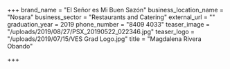 +++
brand_name = "El Señor es Mi Buen Sazón"
business_location_name = "Nosara"
business_sector = "Restaurants and Catering"
external_url = ""
graduation_year = 2019
phone_number = "8409 4033"
teaser_image = "/uploads/2019/08/27/PSX_20190522_022346.jpg"
teaser_logo = "/uploads/2019/07/15/VES Grad Logo.jpg"
title = "Magdalena Rivera Obando"

+++
